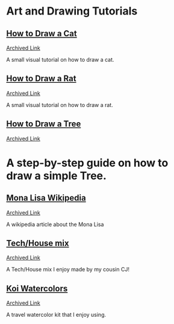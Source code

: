 # Art and Drawing Tutorials

## [How to Draw a Cat](https://www.toadhollowstudio.com/wp_blog/draw-cat-step/)
[Archived Link](http://web.archive.org/web/20240624174628/https://www.toadhollowstudio.com/wp_blog/draw-cat-step/)

A small visual tutorial on how to draw a cat.

## [How to Draw a Rat](https://www.deviantart.com/nezupanda/art/Rat-Tutorial-290900060)
[Archived Link](https://web.archive.org/web/20240627000346/https://www.deviantart.com/nezupanda/art/Rat-Tutorial-290900060)

A small visual tutorial on how to draw a rat.


## [How to Draw a Tree](https://www.happyfamilyart.com/art-lessons/learn-to-draw/how-to-draw-a-tree/)
[Archived Link](https://web.archive.org/web/20240118085529/https://www.happyfamilyart.com/art-lessons/learn-to-draw/how-to-draw-a-tree/)

A step-by-step guide on how to draw a simple Tree.
=======
## [Mona Lisa Wikipedia](https://en.wikipedia.org/wiki/Mona_Lisa)
[Archived Link](https://web.archive.org/web/20240804032632/https://en.wikipedia.org/wiki/Mona_Lisa)

A wikipedia article about the Mona Lisa

## [Tech/House mix](https://soundcloud.com/ceejay-31/technohouse-mix?si=99f71c4d38bf40df8b41bb5129f3aa08&utm_source=clipboard&utm_medium=text&utm_campaign=social_sharing)
[Archived Link](https://web.archive.org/web/20241107223146/https://soundcloud.com/ceejay-31/technohouse-mix?si=99f71c4d38bf40df8b41bb5129f3aa08)

A Tech/House mix I enjoy made by my cousin CJ!

## [Koi Watercolors](https://www.sakuraofamerica.com/product/koi-water-color-field-sketch-kit/)
[Archived Link](https://web.archive.org/web/20240229180044/https://www.sakuraofamerica.com/product/koi-water-color-field-sketch-kit/)

A travel watercolor kit that I enjoy using.


